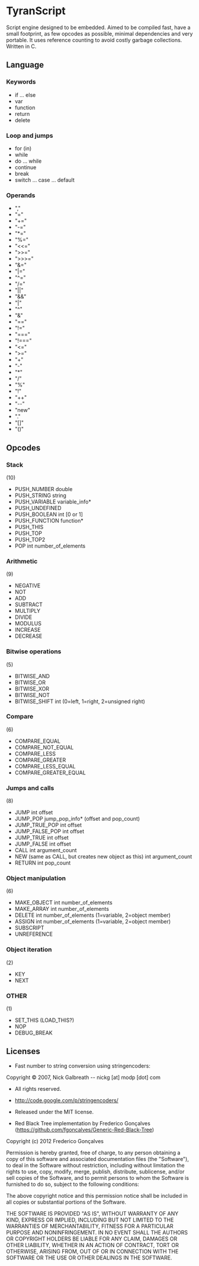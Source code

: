 # TyranScript
Script engine designed to be embedded. Aimed to be compiled fast, have a small footprint, as few opcodes as possible, minimal dependencies and very portable. It uses reference counting to avoid costly garbage collections. Written in C.

## Language

### Keywords
* if ... else
* var
* function
* return
* delete

### Loop and jumps
* for (in)
* while
* do ... while
* continue
* break
* switch ... case ... default

### Operands
* ","
* "="
* "+="
* "-="
* "*="
* "%="
* "<<="
* ">>="
* ">>>="
* "&="
* "|="
* "^="
* "/="
* "||"
* "&&"
* "|"
* "^"
* "&"
* "=="
* "!="
* "==="
* "!==="
* "<="
* ">="
* "+"
* "-"
* "*"
* "/"
* "%"
* "!"
* "++"
* "--"
* "new"
* "."
* "[]"
* "()"

## Opcodes

### Stack
(10)

* PUSH_NUMBER double
* PUSH_STRING string
* PUSH_VARIABLE variable_info* 
* PUSH_UNDEFINED
* PUSH_BOOLEAN int [0 or 1]
* PUSH_FUNCTION function*
* PUSH_THIS
* PUSH_TOP
* PUSH_TOP2
* POP int number_of_elements

### Arithmetic
(9)

* NEGATIVE
* NOT
* ADD
* SUBTRACT
* MULTIPLY
* DIVIDE
* MODULUS
* INCREASE
* DECREASE

### Bitwise operations
(5)

* BITWISE_AND
* BITWISE_OR
* BITWISE_XOR
* BITWISE_NOT
* BITWISE_SHIFT int (0=left, 1=right, 2=unsigned right)

### Compare
(6)

* COMPARE_EQUAL
* COMPARE_NOT_EQUAL
* COMPARE_LESS
* COMPARE_GREATER
* COMPARE_LESS_EQUAL
* COMPARE_GREATER_EQUAL

### Jumps and calls
(8)

* JUMP int offset
* JUMP_POP jump_pop_info* (offset and pop_count)
* JUMP_TRUE_POP int offset
* JUMP_FALSE_POP int offset
* JUMP_TRUE int offset
* JUMP_FALSE int offset
* CALL int argument_count
* NEW (same as CALL, but creates new object as this) int argument_count
* RETURN int pop_count

### Object manipulation
(6)

* MAKE_OBJECT int number_of_elements
* MAKE_ARRAY int number_of_elements
* DELETE int number_of_elements (1=variable, 2=object member)
* ASSIGN int number_of_elements (1=variable, 2=object member)
* SUBSCRIPT
* UNREFERENCE

### Object iteration
(2)

* KEY
* NEXT

### OTHER
(1)

* SET_THIS (LOAD_THIS?)
* NOP
* DEBUG_BREAK


## Licenses

* Fast number to string conversion using stringencoders:

Copyright &copy; 2007, Nick Galbreath -- nickg [at] modp [dot] com
  * All rights reserved.
  * http://code.google.com/p/stringencoders/
  * Released under the MIT license.

 
* Red Black Tree implementation by Frederico Gonçalves (https://github.com/fgoncalves/Generic-Red-Black-Tree)

Copyright (c) 2012 Frederico Gonçalves

Permission is hereby granted, free of charge, to any person obtaining a copy of this software and associated documentation files (the "Software"), to deal in the Software without restriction, including without limitation the rights to use, copy, modify, merge, publish, distribute, sublicense, and/or sell copies of the Software, and to permit persons to whom the Software is furnished to do so, subject to the following conditions:

The above copyright notice and this permission notice shall be included in all copies or substantial portions of the Software.

THE SOFTWARE IS PROVIDED "AS IS", WITHOUT WARRANTY OF ANY KIND, EXPRESS OR IMPLIED, INCLUDING BUT NOT LIMITED TO THE WARRANTIES OF MERCHANTABILITY, FITNESS FOR A PARTICULAR PURPOSE AND NONINFRINGEMENT. IN NO EVENT SHALL THE AUTHORS OR COPYRIGHT HOLDERS BE LIABLE FOR ANY CLAIM, DAMAGES OR OTHER LIABILITY, WHETHER IN AN ACTION OF CONTRACT, TORT OR OTHERWISE, ARISING FROM, OUT OF OR IN CONNECTION WITH THE SOFTWARE OR THE USE OR OTHER DEALINGS IN THE SOFTWARE.
